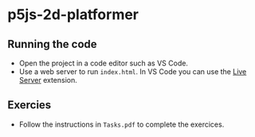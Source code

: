 # p5js-2d-platformer


## Running the code

- Open the project in a code editor such as VS Code.
- Use a web server to run `index.html`. In VS Code you can use the [Live Server](https://marketplace.visualstudio.com/items?itemName=ritwickdey.LiveServer) extension.


## Exercies

- Follow the instructions in `Tasks.pdf` to complete the exercices.
